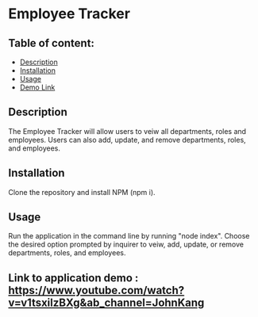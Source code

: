 # Employee Tracker 

## Table of content: 
  - [Description](#description)
  - [Installation](#installation)
  - [Usage](#usage)
  - [Demo Link](#link)
 

## Description <a id="description"></a>
The Employee Tracker will allow users to veiw all departments, roles and employees. Users can also add, update, and remove departments, roles, and employees. 
## Installation <a id="installation"></a>
Clone the repository and install NPM (npm i). 
## Usage <a id="usage"></a>
Run the application in the command line by running "node index". Choose the desired option prompted by inquirer to veiw, add, update, or remove departments, roles, and employees.

## Link to application demo <a id="link"></a>: https://www.youtube.com/watch?v=v1tsxilzBXg&ab_channel=JohnKang
